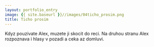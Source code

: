 ```yaml
---
layout: portfolio_entry
image: {{ site.baseurl }}//images/04ticho_prosim.png
title: Ticho prosim 
---
```

Kdyz pouzivate Alex, muzete ji skocit do reci. Na druhou stranu Alex rozpoznava i hlasy v pozadi a ceka az domluvi.
